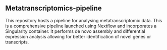 ## Metatranscriptomics-pipeline

This repository hosts a pipeline for analysing metatranscriptomic data. This is a comprehensive pipeline launched using Nextflow and incorporates a Singularity
container. It performs de novo assembly and differential expression analysis allowing for better identification of novel genes or transcripts.
